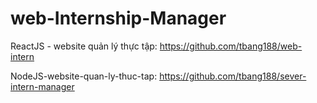 # web-Internship-Manager
ReactJS - website quản lý thực tập: https://github.com/tbang188/web-intern 


NodeJS-website-quan-ly-thuc-tap: https://github.com/tbang188/sever-intern-manager
